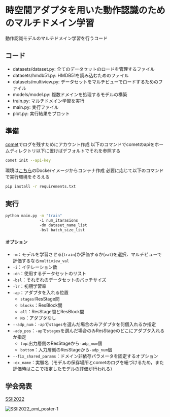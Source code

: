 # 時空間アダプタを用いた動作認識のためのマルチドメイン学習

動作認識モデルのマルチドメイン学習を行うコード

## コード

- datasets/dataset.py: 全てのデータセットのロードを管理するファイル
- datasets/hmdb51.py: HMDB51を読み込むためのファイル
- datasets/multiview.py: データセットをマルチビューでロードするためのファイル
- models/model.py: 複数ドメインを処理するモデルの構築
- train.py: マルチドメイン学習を実行
- main.py: 実行ファイル
- plot.py: 実行結果をプロット

## 準備
[comet](https://www.comet-ml.com/docs/)でログを残すためにアカウント作成
以下のコマンドでcometのapiをホームディレクトリ以下に置けばデフォルトでそれを参照する
```bash
comet init --api-key
```

環境は[こちら](https://hub.docker.com/r/tttamaki/docker-ssh/)のDockerイメージからコンテナ作成
必要に応じて以下のコマンドで実行環境をそろえる
```bash
pip install -r requirements.txt
```

## 実行
```bash
python main.py -m "train"
               -i num_itarasions
               -dn dataset_name_list
               -bsl batch_size_list
```
#### オプション
- `-m`：モデルを学習させる(`train`)か評価するか(`val`)を選択．マルチビューで評価するなら`multiview_val`
- `-i`：イテレーション数
- `-dn`：使用するデータセットのリスト
- `-bsl`：それぞれのデータセットのバッチサイズ
- `-lr`：初期学習率
- `-ap`：アダプタを入れる位置
  - `stages`:ResStage間
  - `blocks`：ResBlock間
  - `all`：ResStage間とResBlock間
  - `No`：アダプタなし
- `--adp_num`：`-ap`で`stages`を選んだ場合のみアダプタを何個入れるか指定
- `-adp_pos`：`-ap`で`stages`を選んだ場合のみResStageのどこにアダプタ入れるか指定
  - `top`:出力層側のResStageから`-adp_num`個
  - `bottom`：入力層側のResStageから`-adp_num`個
- `--fix_shared_params`：ドメイン非依存パラメータを固定するオプション
- `-ex_name`：実験名（モデルの保存場所とcometのログを紐づけるため，また評価時はここで指定したモデルの評価が行われる）


## 学会発表
[SSII2022](https://confit.atlas.jp/guide/event/ssii2022/subject/IS1-02/category?cryptoId=)

![SSII2022_omi_poster-1](https://user-images.githubusercontent.com/80406150/175548611-646b8328-db7c-478e-b43b-40ea7fb4c40e.png)